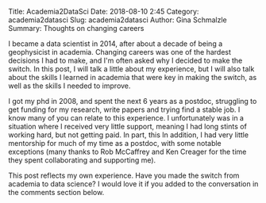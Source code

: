 Title: Academia2DataSci
Date: 2018-08-10 2:45
Category: academia2datasci
Slug: academia2datasci
Author: Gina Schmalzle
Summary: Thoughts on changing careers

I became a data scientist in 2014, after about a decade of being a geophysicist in academia.  Changing careers was one of the hardest decisions I had to make, and I'm often asked why I decided to make the switch.  In this post, I will talk a little about my experience, but I will also talk about the skills I learned in academia that were key in making the switch, as well as the skills I needed to improve.




I got my phd in 2008, and spent the next 6 years as a postdoc, struggling to get funding for my research, write papers and trying find a stable job.  I know many of you can relate to this experience. I unfortunately was in a situation where I received very little support, meaning I had long stints of working hard, but not getting paid.  In part, this   In addition, I had very little mentorship for much of my time as a postdoc, with some notable exceptions (many thanks to Rob McCaffrey and Ken Creager for the time they spent collaborating and supporting me).  



This post reflects my own experience.  Have you made the switch from academia to data science?  I would love it if you added to the conversation in the comments section below.
